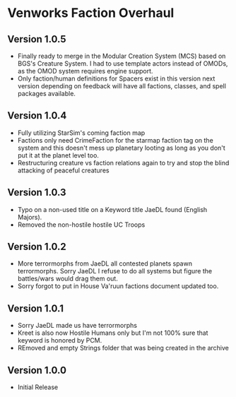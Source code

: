 # Venworks Faction Overhaul

## Version 1.0.5
* Finally ready to merge in the Modular Creation System (MCS) based on BGS's Creature System. I had to use template actors instead of OMODs, as the OMOD system requires engine support. 
* Only faction/human definitions for Spacers exist in this version next version depending on feedback will have all factions, classes, and spell packages available. 

## Version 1.0.4
* Fully utilizing StarSim's coming faction map
* Factions only need CrimeFaction for the starmap faction tag on the system and this doesn't mess up planetary looting as long as you don't put it at the planet level too. 
* Restructuring creature vs faction relations again to try and stop the blind attacking of peaceful creatures

## Version 1.0.3
* Typo on a non-used title on a Keyword title JaeDL found (English Majors).
* Removed the non-hostile hostile UC Troops 

## Version 1.0.2
* More terrormorphs from JaeDL all contested planets spawn terrormorphs. Sorry JaeDL I refuse to do all systems but figure the battles/wars would drag them out. 
* Sorry forgot to put in House Va'ruun factions document updated too. 

## Version 1.0.1
* Sorry JaeDL made us have terrormorphs 
* Kreet is also now Hostile Humans only but I'm not 100% sure that keyword is honored by PCM.
* REmoved and empty Strings folder that was being created in the archive

## Version 1.0.0
* Initial Release
